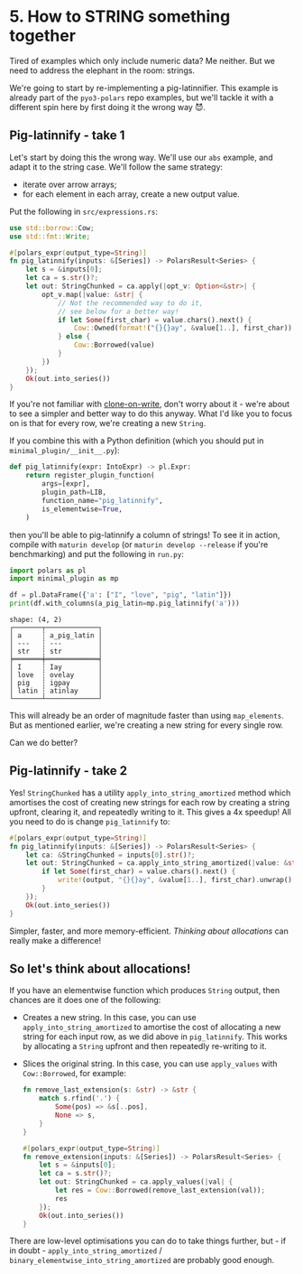 # 5. How to STRING something together

Tired of examples which only include numeric data? Me neither.
But we need to address the elephant in the room: strings.

We're going to start by re-implementing a pig-latinnifier.
This example is already part of the `pyo3-polars` repo examples,
but we'll tackle it with a different spin here by first doing it
the wrong way 😈.

## Pig-latinnify - take 1

Let's start by doing this the wrong way.
We'll use our `abs` example, and adapt it to the
string case. We'll follow the same strategy:

- iterate over arrow arrays;
- for each element in each array, create a new output value.

Put the following in `src/expressions.rs`:

```Rust
use std::borrow::Cow;
use std::fmt::Write;

#[polars_expr(output_type=String)]
fn pig_latinnify(inputs: &[Series]) -> PolarsResult<Series> {
    let s = &inputs[0];
    let ca = s.str()?;
    let out: StringChunked = ca.apply(|opt_v: Option<&str>| {
        opt_v.map(|value: &str| {
            // Not the recommended way to do it,
            // see below for a better way!
            if let Some(first_char) = value.chars().next() {
                Cow::Owned(format!("{}{}ay", &value[1..], first_char))
            } else {
                Cow::Borrowed(value)
            }
        })
    });
    Ok(out.into_series())
}
```
If you're not familiar with [clone-on-write](https://doc.rust-lang.org/std/borrow/enum.Cow.html),
don't worry about it - we're about to see a simpler and better way to do this anyway.
What I'd like you to focus on is that for every row, we're creating a new `String`.

If you combine this with a Python definition (which you should put
in `minimal_plugin/__init__.py`):

```python
def pig_latinnify(expr: IntoExpr) -> pl.Expr:
    return register_plugin_function(
        args=[expr],
        plugin_path=LIB,
        function_name="pig_latinnify",
        is_elementwise=True,
    )
```
then you'll be able to pig-latinnify a column of strings! To see it
in action, compile with `maturin develop` (or `maturin develop --release`
if you're benchmarking) and put the following in `run.py`:

```python
import polars as pl
import minimal_plugin as mp

df = pl.DataFrame({'a': ["I", "love", "pig", "latin"]})
print(df.with_columns(a_pig_latin=mp.pig_latinnify('a')))
```
```
shape: (4, 2)
┌───────┬─────────────┐
│ a     ┆ a_pig_latin │
│ ---   ┆ ---         │
│ str   ┆ str         │
╞═══════╪═════════════╡
│ I     ┆ Iay         │
│ love  ┆ ovelay      │
│ pig   ┆ igpay       │
│ latin ┆ atinlay     │
└───────┴─────────────┘
```

This will already be an order of magnitude faster than using `map_elements`.
But as mentioned earlier, we're creating a new string for every single row.

Can we do better?

## Pig-latinnify - take 2

Yes! `StringChunked` has a utility `apply_into_string_amortized` method which amortises
the cost of creating new strings for each row by creating a string upfront,
clearing it, and repeatedly writing to it.
This gives a 4x speedup! All you need to do is change `pig_latinnify` to:

```Rust
#[polars_expr(output_type=String)]
fn pig_latinnify(inputs: &[Series]) -> PolarsResult<Series> {
    let ca: &StringChunked = inputs[0].str()?;
    let out: StringChunked = ca.apply_into_string_amortized(|value: &str, output: &mut String| {
        if let Some(first_char) = value.chars().next() {
            write!(output, "{}{}ay", &value[1..], first_char).unwrap()
        }
    });
    Ok(out.into_series())
}
```

Simpler, faster, and more memory-efficient.
_Thinking about allocations_ can really make a difference!

## So let's think about allocations!

If you have an elementwise function which produces `String` output, then chances are it does one of the following:

- Creates a new string. In this case, you can use `apply_into_string_amortized` to amortise the cost of allocating a new string for each input row,
  as we did above in `pig_latinnify`. This works by allocating a `String` upfront and then repeatedly re-writing to it.
- Slices the original string. In this case, you can use `apply_values` with `Cow::Borrowed`, for example:

    ```rust
    fn remove_last_extension(s: &str) -> &str {
        match s.rfind('.') {
            Some(pos) => &s[..pos],
            None => s,
        }
    }

    #[polars_expr(output_type=String)]
    fn remove_extension(inputs: &[Series]) -> PolarsResult<Series> {
        let s = &inputs[0];
        let ca = s.str()?;
        let out: StringChunked = ca.apply_values(|val| {
            let res = Cow::Borrowed(remove_last_extension(val));
            res
        });
        Ok(out.into_series())
    }
    ```

There are low-level optimisations you can do to take things further, but - if in doubt - `apply_into_string_amortized` / `binary_elementwise_into_string_amortized` are probably good enough.
